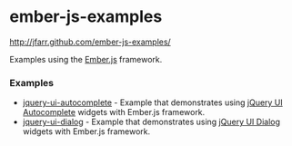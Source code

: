 ember-js-examples
=================

http://jfarr.github.com/ember-js-examples/

Examples using the [Ember.js](http://emberjs.com/) framework.

### Examples

* [jquery-ui-autocomplete](https://github.com/jfarr/ember-js-examples/tree/master/jquery-ui-autocomplete) - Example that demonstrates using [jQuery UI Autocomplete](http://jqueryui.com/demos/autocomplete/) widgets with Ember.js framework.
* [jquery-ui-dialog](https://github.com/jfarr/ember-js-examples/tree/master/jquery-ui-dialog) - Example that demonstrates using [jQuery UI Dialog](http://jqueryui.com/demos/dialog/) widgets with Ember.js framework.
